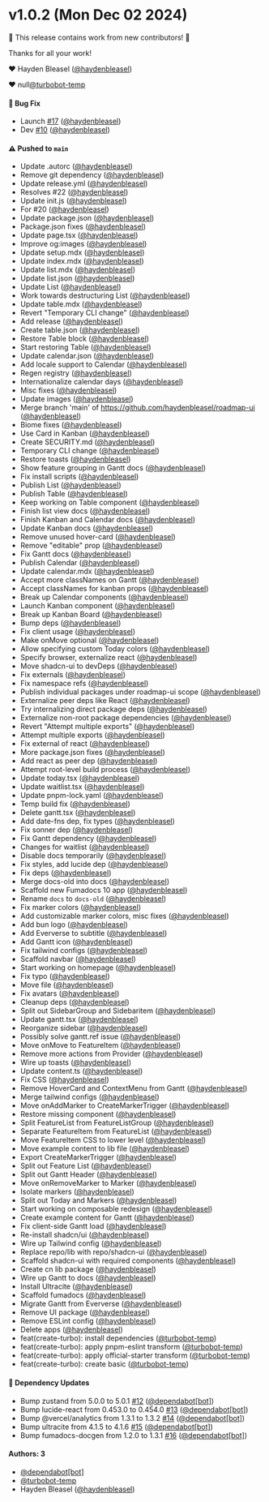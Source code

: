 # v1.0.2 (Mon Dec 02 2024)

:tada: This release contains work from new contributors! :tada:

Thanks for all your work!

:heart: Hayden Bleasel ([@haydenbleasel](https://github.com/haydenbleasel))

:heart: null[@turbobot-temp](https://github.com/turbobot-temp)

#### 🐛 Bug Fix

- Launch [#17](https://github.com/haydenbleasel/roadmap-ui/pull/17) ([@haydenbleasel](https://github.com/haydenbleasel))
- Dev [#10](https://github.com/haydenbleasel/roadmap-ui/pull/10) ([@haydenbleasel](https://github.com/haydenbleasel))

#### ⚠️ Pushed to `main`

- Update .autorc ([@haydenbleasel](https://github.com/haydenbleasel))
- Remove git dependency ([@haydenbleasel](https://github.com/haydenbleasel))
- Update release.yml ([@haydenbleasel](https://github.com/haydenbleasel))
- Resolves #22 ([@haydenbleasel](https://github.com/haydenbleasel))
- Update init.js ([@haydenbleasel](https://github.com/haydenbleasel))
- For #20 ([@haydenbleasel](https://github.com/haydenbleasel))
- Update package.json ([@haydenbleasel](https://github.com/haydenbleasel))
- Package.json fixes ([@haydenbleasel](https://github.com/haydenbleasel))
- Update page.tsx ([@haydenbleasel](https://github.com/haydenbleasel))
- Improve og:images ([@haydenbleasel](https://github.com/haydenbleasel))
- Update setup.mdx ([@haydenbleasel](https://github.com/haydenbleasel))
- Update index.mdx ([@haydenbleasel](https://github.com/haydenbleasel))
- Update list.mdx ([@haydenbleasel](https://github.com/haydenbleasel))
- Update list.json ([@haydenbleasel](https://github.com/haydenbleasel))
- Update List ([@haydenbleasel](https://github.com/haydenbleasel))
- Work towards destructuring List ([@haydenbleasel](https://github.com/haydenbleasel))
- Update table.mdx ([@haydenbleasel](https://github.com/haydenbleasel))
- Revert "Temporary CLI change" ([@haydenbleasel](https://github.com/haydenbleasel))
- Add release ([@haydenbleasel](https://github.com/haydenbleasel))
- Create table.json ([@haydenbleasel](https://github.com/haydenbleasel))
- Restore Table block ([@haydenbleasel](https://github.com/haydenbleasel))
- Start restoring Table ([@haydenbleasel](https://github.com/haydenbleasel))
- Update calendar.json ([@haydenbleasel](https://github.com/haydenbleasel))
- Add locale support to Calendar ([@haydenbleasel](https://github.com/haydenbleasel))
- Regen registry ([@haydenbleasel](https://github.com/haydenbleasel))
- Internationalize calendar days ([@haydenbleasel](https://github.com/haydenbleasel))
- Misc fixes ([@haydenbleasel](https://github.com/haydenbleasel))
- Update images ([@haydenbleasel](https://github.com/haydenbleasel))
- Merge branch 'main' of https://github.com/haydenbleasel/roadmap-ui ([@haydenbleasel](https://github.com/haydenbleasel))
- Biome fixes ([@haydenbleasel](https://github.com/haydenbleasel))
- Use Card in Kanban ([@haydenbleasel](https://github.com/haydenbleasel))
- Create SECURITY.md ([@haydenbleasel](https://github.com/haydenbleasel))
- Temporary CLI change ([@haydenbleasel](https://github.com/haydenbleasel))
- Restore toasts ([@haydenbleasel](https://github.com/haydenbleasel))
- Show feature grouping in Gantt docs ([@haydenbleasel](https://github.com/haydenbleasel))
- Fix install scripts ([@haydenbleasel](https://github.com/haydenbleasel))
- Publish List ([@haydenbleasel](https://github.com/haydenbleasel))
- Publish Table ([@haydenbleasel](https://github.com/haydenbleasel))
- Keep working on Table component ([@haydenbleasel](https://github.com/haydenbleasel))
- Finish list view docs ([@haydenbleasel](https://github.com/haydenbleasel))
- Finish Kanban and Calendar docs ([@haydenbleasel](https://github.com/haydenbleasel))
- Update Kanban docs ([@haydenbleasel](https://github.com/haydenbleasel))
- Remove unused hover-card ([@haydenbleasel](https://github.com/haydenbleasel))
- Remove "editable" prop ([@haydenbleasel](https://github.com/haydenbleasel))
- Fix Gantt docs ([@haydenbleasel](https://github.com/haydenbleasel))
- Publish Calendar ([@haydenbleasel](https://github.com/haydenbleasel))
- Update calendar.mdx ([@haydenbleasel](https://github.com/haydenbleasel))
- Accept more classNames on Gantt ([@haydenbleasel](https://github.com/haydenbleasel))
- Accept classNames for kanban props ([@haydenbleasel](https://github.com/haydenbleasel))
- Break up Calendar components ([@haydenbleasel](https://github.com/haydenbleasel))
- Launch Kanban component ([@haydenbleasel](https://github.com/haydenbleasel))
- Break up Kanban Board ([@haydenbleasel](https://github.com/haydenbleasel))
- Bump deps ([@haydenbleasel](https://github.com/haydenbleasel))
- Fix client usage ([@haydenbleasel](https://github.com/haydenbleasel))
- Make onMove optional ([@haydenbleasel](https://github.com/haydenbleasel))
- Allow specifying custom Today colors ([@haydenbleasel](https://github.com/haydenbleasel))
- Specify browser, externalize react ([@haydenbleasel](https://github.com/haydenbleasel))
- Move shadcn-ui to devDeps ([@haydenbleasel](https://github.com/haydenbleasel))
- Fix externals ([@haydenbleasel](https://github.com/haydenbleasel))
- Fix namespace refs ([@haydenbleasel](https://github.com/haydenbleasel))
- Publish individual packages under roadmap-ui scope ([@haydenbleasel](https://github.com/haydenbleasel))
- Externalize peer deps like React ([@haydenbleasel](https://github.com/haydenbleasel))
- Try internalizing direct package deps ([@haydenbleasel](https://github.com/haydenbleasel))
- Externalize non-root package dependencies ([@haydenbleasel](https://github.com/haydenbleasel))
- Revert "Attempt multiple exports" ([@haydenbleasel](https://github.com/haydenbleasel))
- Attempt multiple exports ([@haydenbleasel](https://github.com/haydenbleasel))
- Fix external of react ([@haydenbleasel](https://github.com/haydenbleasel))
- More package.json fixes ([@haydenbleasel](https://github.com/haydenbleasel))
- Add react as peer dep ([@haydenbleasel](https://github.com/haydenbleasel))
- Attempt root-level build process ([@haydenbleasel](https://github.com/haydenbleasel))
- Update today.tsx ([@haydenbleasel](https://github.com/haydenbleasel))
- Update waitlist.tsx ([@haydenbleasel](https://github.com/haydenbleasel))
- Update pnpm-lock.yaml ([@haydenbleasel](https://github.com/haydenbleasel))
- Temp build fix ([@haydenbleasel](https://github.com/haydenbleasel))
- Delete gantt.tsx ([@haydenbleasel](https://github.com/haydenbleasel))
- Add date-fns dep, fix types ([@haydenbleasel](https://github.com/haydenbleasel))
- Fix sonner dep ([@haydenbleasel](https://github.com/haydenbleasel))
- Fix Gantt dependency ([@haydenbleasel](https://github.com/haydenbleasel))
- Changes for waitlist ([@haydenbleasel](https://github.com/haydenbleasel))
- Disable docs temporarily ([@haydenbleasel](https://github.com/haydenbleasel))
- Fix styles, add lucide dep ([@haydenbleasel](https://github.com/haydenbleasel))
- Fix deps ([@haydenbleasel](https://github.com/haydenbleasel))
- Merge docs-old into docs ([@haydenbleasel](https://github.com/haydenbleasel))
- Scaffold new Fumadocs 10 app ([@haydenbleasel](https://github.com/haydenbleasel))
- Rename `docs` to `docs-old` ([@haydenbleasel](https://github.com/haydenbleasel))
- Fix marker colors ([@haydenbleasel](https://github.com/haydenbleasel))
- Add customizable marker colors, misc fixes ([@haydenbleasel](https://github.com/haydenbleasel))
- Add bun logo ([@haydenbleasel](https://github.com/haydenbleasel))
- Add Eververse to subtitle ([@haydenbleasel](https://github.com/haydenbleasel))
- Add Gantt icon ([@haydenbleasel](https://github.com/haydenbleasel))
- Fix tailwind configs ([@haydenbleasel](https://github.com/haydenbleasel))
- Scaffold navbar ([@haydenbleasel](https://github.com/haydenbleasel))
- Start working on homepage ([@haydenbleasel](https://github.com/haydenbleasel))
- Fix typo ([@haydenbleasel](https://github.com/haydenbleasel))
- Move file ([@haydenbleasel](https://github.com/haydenbleasel))
- Fix avatars ([@haydenbleasel](https://github.com/haydenbleasel))
- Cleanup deps ([@haydenbleasel](https://github.com/haydenbleasel))
- Split out SidebarGroup and Sidebaritem ([@haydenbleasel](https://github.com/haydenbleasel))
- Update gantt.tsx ([@haydenbleasel](https://github.com/haydenbleasel))
- Reorganize sidebar ([@haydenbleasel](https://github.com/haydenbleasel))
- Possibly solve gantt.ref issue ([@haydenbleasel](https://github.com/haydenbleasel))
- Move onMove to FeatureItem ([@haydenbleasel](https://github.com/haydenbleasel))
- Remove more actions from Provider ([@haydenbleasel](https://github.com/haydenbleasel))
- Wire up toasts ([@haydenbleasel](https://github.com/haydenbleasel))
- Update content.ts ([@haydenbleasel](https://github.com/haydenbleasel))
- Fix CSS ([@haydenbleasel](https://github.com/haydenbleasel))
- Remove HoverCard and ContextMenu from Gantt ([@haydenbleasel](https://github.com/haydenbleasel))
- Merge tailwind configs ([@haydenbleasel](https://github.com/haydenbleasel))
- Move onAddMarker to CreateMarkerTrigger ([@haydenbleasel](https://github.com/haydenbleasel))
- Restore missing component ([@haydenbleasel](https://github.com/haydenbleasel))
- Split FeatureList from FeatureListGroup ([@haydenbleasel](https://github.com/haydenbleasel))
- Separate FeatureItem from FeatureList ([@haydenbleasel](https://github.com/haydenbleasel))
- Move FeatureItem CSS to lower level ([@haydenbleasel](https://github.com/haydenbleasel))
- Move example content to lib file ([@haydenbleasel](https://github.com/haydenbleasel))
- Export CreateMarkerTrigger ([@haydenbleasel](https://github.com/haydenbleasel))
- Split out Feature List ([@haydenbleasel](https://github.com/haydenbleasel))
- Split out Gantt Header ([@haydenbleasel](https://github.com/haydenbleasel))
- Move onRemoveMarker to Marker ([@haydenbleasel](https://github.com/haydenbleasel))
- Isolate markers ([@haydenbleasel](https://github.com/haydenbleasel))
- Split out Today and Markers ([@haydenbleasel](https://github.com/haydenbleasel))
- Start working on composable redesign ([@haydenbleasel](https://github.com/haydenbleasel))
- Create example content for Gantt ([@haydenbleasel](https://github.com/haydenbleasel))
- Fix client-side Gantt load ([@haydenbleasel](https://github.com/haydenbleasel))
- Re-install shadcn/ui ([@haydenbleasel](https://github.com/haydenbleasel))
- Wire up Tailwind config ([@haydenbleasel](https://github.com/haydenbleasel))
- Replace repo/lib with repo/shadcn-ui ([@haydenbleasel](https://github.com/haydenbleasel))
- Scaffold shadcn-ui with required components ([@haydenbleasel](https://github.com/haydenbleasel))
- Create cn lib package ([@haydenbleasel](https://github.com/haydenbleasel))
- Wire up Gantt to docs ([@haydenbleasel](https://github.com/haydenbleasel))
- Install Ultracite ([@haydenbleasel](https://github.com/haydenbleasel))
- Scaffold fumadocs ([@haydenbleasel](https://github.com/haydenbleasel))
- Migrate Gantt from Eververse ([@haydenbleasel](https://github.com/haydenbleasel))
- Remove UI package ([@haydenbleasel](https://github.com/haydenbleasel))
- Remove ESLint config ([@haydenbleasel](https://github.com/haydenbleasel))
- Delete apps ([@haydenbleasel](https://github.com/haydenbleasel))
- feat(create-turbo): install dependencies ([@turbobot-temp](https://github.com/turbobot-temp))
- feat(create-turbo): apply pnpm-eslint transform ([@turbobot-temp](https://github.com/turbobot-temp))
- feat(create-turbo): apply official-starter transform ([@turbobot-temp](https://github.com/turbobot-temp))
- feat(create-turbo): create basic ([@turbobot-temp](https://github.com/turbobot-temp))

#### 🔩 Dependency Updates

- Bump zustand from 5.0.0 to 5.0.1 [#12](https://github.com/haydenbleasel/roadmap-ui/pull/12) ([@dependabot[bot]](https://github.com/dependabot[bot]))
- Bump lucide-react from 0.453.0 to 0.454.0 [#13](https://github.com/haydenbleasel/roadmap-ui/pull/13) ([@dependabot[bot]](https://github.com/dependabot[bot]))
- Bump @vercel/analytics from 1.3.1 to 1.3.2 [#14](https://github.com/haydenbleasel/roadmap-ui/pull/14) ([@dependabot[bot]](https://github.com/dependabot[bot]))
- Bump ultracite from 4.1.5 to 4.1.6 [#15](https://github.com/haydenbleasel/roadmap-ui/pull/15) ([@dependabot[bot]](https://github.com/dependabot[bot]))
- Bump fumadocs-docgen from 1.2.0 to 1.3.1 [#16](https://github.com/haydenbleasel/roadmap-ui/pull/16) ([@dependabot[bot]](https://github.com/dependabot[bot]))

#### Authors: 3

- [@dependabot[bot]](https://github.com/dependabot[bot])
- [@turbobot-temp](https://github.com/turbobot-temp)
- Hayden Bleasel ([@haydenbleasel](https://github.com/haydenbleasel))
